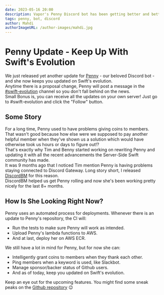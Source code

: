 ```yaml
---
date: 2023-05-16 20:00
description: Vapor's Penny Discord bot has been getting better and better. She can not only give coin to members, but also ping members for keywords, and keep users up to date with Swift's evolution.
tags: penny, bot, discord
author: Mahdi
authorImageURL: /author-images/mahdi.jpg
---
```

# Penny Update - Keep Up With Swift's Evolution

We just released yet another update for [Penny](https://github.com/vapor/penny-bot) - our beloved Discord bot - and she now keeps you updated on Swift's evolution.    
Anytime there is a proposal change, Penny will post a message in the [#swift-evolution](https://discord.gg/vapor) channel so you don't fall behind on the news.   
Small Bonus is, you can receive all the updates on your own server! Just go to #swift-evolution and click the "Follow" button.

## Some Story
For a long time, Penny used to have problems giving coins to members.   
That wasn't good because how else were we supposed to pay another helpful member when they've shown us a solution which would have otherwise took us hours or days to figure out!?   
That's exactly why Tim and Benny started working on rewriting Penny and updating it with all the recent advancements the Server-Side Swift community has made.    
It was 9 months ago that I noticed Tim mention Penny is having problems staying connected to Discord Gateway. Long story short, I released [DiscordBM](https://github.com/MahdiBM/DiscordBM) for this reason.   
DiscordBM helped us get Penny rolling and now she's been working pretty nicely for the last 8+ months.   

## How Is She Looking Right Now?
Penny uses an automated process for deployments. Whenever there is an update to Penny's repository, the CI will:
* Run the tests to make sure Penny will work as intended. 
* Upload Penny's lambda functions to AWS.
* And at last, deploy her on AWS ECR.

We still have a lot in mind for Penny, but for now she can:
* Intelligently grant coins to members when they thank each other.
* Ping members when a keyword is used, like Slackbot.
* Manage sponsor/backer status of Github users.
* And as of today, keep you updated on Swift's evolution.

Keep an eye out for the upcoming features. You might find some sneak peaks on the [Github repository](https://github.com/vapor/penny-bot) 😉
